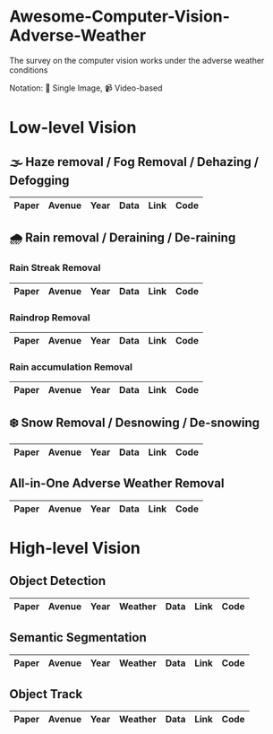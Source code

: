 # Awesome-Computer-Vision-Adverse-Weather
The survey on the computer vision works under the adverse weather conditions

Notation: :camera_flash: Single Image, :video_camera: Video-based

# Low-level Vision

## :fog: Haze removal / Fog Removal / Dehazing / Defogging

| Paper | Avenue | Year | Data | Link | Code |
|-------|--------|------|------|------|------|

## :cloud_with_rain: Rain removal / Deraining / De-raining

### Rain Streak Removal

| Paper | Avenue | Year | Data | Link | Code |
|-------|--------|------|------|------|------|

### Raindrop Removal

| Paper | Avenue | Year | Data | Link | Code |
|-------|--------|------|------|------|------|

### Rain accumulation Removal

| Paper | Avenue | Year | Data | Link | Code |
|-------|--------|------|------|------|------|

## :snowflake: Snow Removal / Desnowing / De-snowing

| Paper | Avenue | Year | Data | Link | Code |
|-------|--------|------|------|------|------|

## All-in-One Adverse Weather Removal

| Paper | Avenue | Year | Data | Link | Code |
|-------|--------|------|------|------|------|

# High-level Vision

## Object Detection

| Paper | Avenue | Year | Weather | Data | Link | Code |
|-------|--------|------|---------|------|------|------|

## Semantic Segmentation

| Paper | Avenue | Year | Weather | Data | Link | Code |
|-------|--------|------|---------|------|------|------|

## Object Track

| Paper | Avenue | Year | Weather | Data | Link | Code |
|-------|--------|------|---------|------|------|------|
